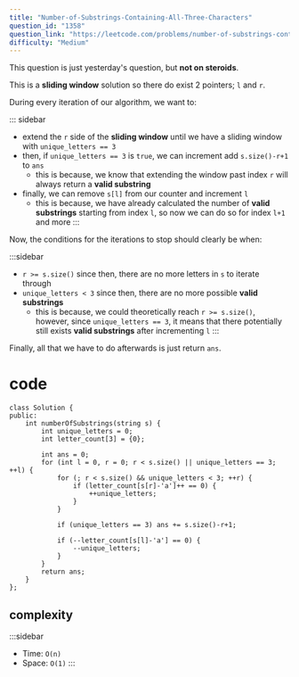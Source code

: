 ```yaml
---
title: "Number-of-Substrings-Containing-All-Three-Characters"
question_id: "1358"
question_link: "https://leetcode.com/problems/number-of-substrings-containing-all-three-characters/"
difficulty: "Medium"
---
```


This question is just yesterday's question, but **not on steroids**.

This is a **sliding window** solution so there do exist 2 pointers; `l` and `r`.

During every iteration of our algorithm, we want to:

::: sidebar
- extend the `r` side of the **sliding window** until we have a sliding window with `unique_letters == 3`
- then, if `unique_letters == 3` is `true`, we can increment add `s.size()-r+1` to `ans`
    - this is because, we know that extending the window past index `r` will always return a **valid substring**
- finally, we can remove `s[l]` from our counter and increment `l`
    - this is because, we have already calculated the number of **valid substrings** starting from index `l`, so now we can do so for index `l+1` and more
:::

Now, the conditions for the iterations to stop should clearly be when:

:::sidebar
- `r >= s.size()` since then, there are no more letters in `s` to iterate through
- `unique_letters < 3` since then, there are no more possible **valid substrings**
    - this is because, we could theoretically reach `r >= s.size()`, however, since `unique_letters == 3`, it means that there potentially still exists **valid substrings** after incrementing `l`
:::

Finally, all that we have to do afterwards is just return `ans`.

# cod<span>e</span>

```{.cpp}
class Solution {
public:
    int numberOfSubstrings(string s) {
        int unique_letters = 0;
        int letter_count[3] = {0};

        int ans = 0;
        for (int l = 0, r = 0; r < s.size() || unique_letters == 3; ++l) {
            for (; r < s.size() && unique_letters < 3; ++r) {
                if (letter_count[s[r]-'a']++ == 0) {
                    ++unique_letters;
                }
            }

            if (unique_letters == 3) ans += s.size()-r+1;

            if (--letter_count[s[l]-'a'] == 0) {
                --unique_letters;
            }
        }
        return ans;
    }
};
```

## complexit<span>y</span>

:::sidebar
- Time: `O(n)`
- Space: `O(1)`
:::
